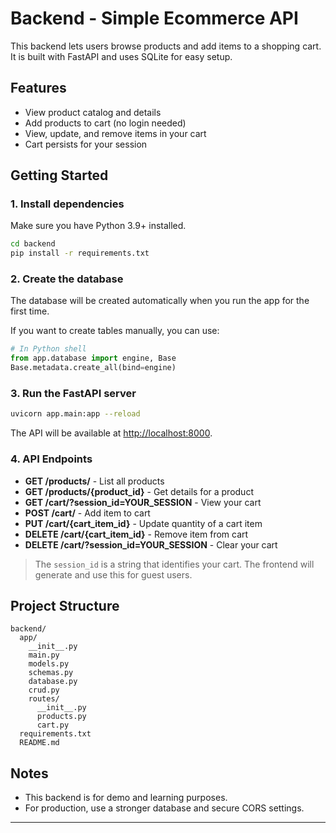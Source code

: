 # Backend - Simple Ecommerce API

This backend lets users browse products and add items to a shopping cart. It is built with FastAPI and uses SQLite for easy setup.

## Features

- View product catalog and details
- Add products to cart (no login needed)
- View, update, and remove items in your cart
- Cart persists for your session

## Getting Started

### 1. Install dependencies

Make sure you have Python 3.9+ installed.

```bash
cd backend
pip install -r requirements.txt
```

### 2. Create the database

The database will be created automatically when you run the app for the first time.

If you want to create tables manually, you can use:

```python
# In Python shell
from app.database import engine, Base
Base.metadata.create_all(bind=engine)
```

### 3. Run the FastAPI server

```bash
uvicorn app.main:app --reload
```

The API will be available at [http://localhost:8000](http://localhost:8000).

### 4. API Endpoints

- **GET /products/** - List all products
- **GET /products/{product_id}** - Get details for a product
- **GET /cart/?session_id=YOUR_SESSION** - View your cart
- **POST /cart/** - Add item to cart
- **PUT /cart/{cart_item_id}** - Update quantity of a cart item
- **DELETE /cart/{cart_item_id}** - Remove item from cart
- **DELETE /cart/?session_id=YOUR_SESSION** - Clear your cart

> The `session_id` is a string that identifies your cart. The frontend will generate and use this for guest users.

## Project Structure

```
backend/
  app/
    __init__.py
    main.py
    models.py
    schemas.py
    database.py
    crud.py
    routes/
      __init__.py
      products.py
      cart.py
  requirements.txt
  README.md
```

## Notes

- This backend is for demo and learning purposes.
- For production, use a stronger database and secure CORS settings.

---